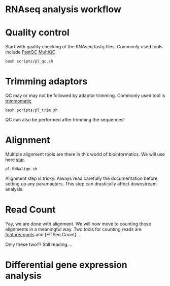 # RNAseq analysis workflow

# Quality control
Start with quality checking of the RNAseq fastq files. Commonly used tools include [FastQC](https://www.bioinformatics.babraham.ac.uk/projects/fastqc/) [MultiQC](https://multiqc.info)

`bash scripts/pl_qc.sh`

# Trimming adaptors 
QC may or may not be followed by adaptor trimming. Commonly used tool is [trimmomatic](http://www.usadellab.org/cms/?page=trimmomatic)

`bash scripts/pl_trim.sh`

QC can also be performed after trimming the sequences!

# Alignment 
Multiple alignment tools are there in this world of bioinformatics. We will use here [star](https://github.com/alexdobin/STAR). 

`pl_RNAalign.sh`

Alignment step is tricky. Always read carefully the documentation before setting up any paramaeters. This step can drastically affect downstream analysis.

# Read Count
Yay, we are done with alignment. We will now move to counting those alignments in a meaningful way. 
Two tools for counting reads are [featurecounts]() and [HTSeq Count]....

Only these two?? Still reading....

# Differential gene expression analysis 


